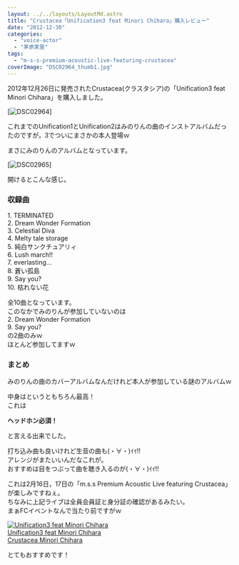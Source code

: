 ```yaml
---
layout: ../../layouts/LayoutMd.astro
title: "Crustacea「Unification3 feat Minori Chihara」購入レビュー"
date: "2012-12-30"
categories: 
  - "voice-actor"
  - "茅原実里"
tags: 
  - "m-s-s-premium-acoustic-live-featuring-crustacea"
coverImage: "DSC02964_thumb1.jpg"
---
```


2012年12月26日に発売されたCrustacea(クラスタシア)の「Unification3 feat Minori Chihara」を購入しました。

[![DSC02964](/archive/images/DSC02964_thumb.jpg "DSC02964")]

これまでのUnification1とUnification2はみのりんの曲のインストアルバムだったのですが，3でついにまさかの本人登場ｗ

まさにみのりんのアルバムとなっています。

[![DSC02965](/archive/images/DSC02965_thumb.jpg "DSC02965")]

開けるとこんな感じ。

### 収録曲

1\. TERMINATED  
2\. Dream Wonder Formation  
3\. Celestial Diva  
4\. Melty tale storage  
5\. 純白サンクチュアリィ  
6\. Lush march!!  
7\. everlasting...  
8\. 蒼い孤島  
9\. Say you?  
10\. 枯れない花

全10曲となっています。  
このなかでみのりんが参加していないのは  
2\. Dream Wonder Formation  
9\. Say you?  
の2曲のみｗ  
ほとんど参加してますｗ

### まとめ

みのりんの曲のカバーアルバムなんだけれど本人が参加している謎のアルバムｗ

中身はというともちろん最高！  
これは

**ヘッドホン必須！**

と言える出来でした。

打ち込み曲も良いけれど生音の曲も(・∀・)ｲｲ!!  
アレンジがまたいいんだなこれが。  
おすすめは目をつぶって曲を聴き入るのが(・∀・)ｲｲ!!

これは2月16日，17日の「m.s.s Premium Acoustic Live featuring Crustacea」が楽しみですねぇ。  
ちなみに上記ライブは全員会員証と身分証の確認があるみたい。  
まぁFCイベントなんで当たり前ですがｗ

[![Unification3 feat Minori Chihara](/archive/images/51pm2a-eIDL._SL160_.jpg)  
Unification3 feat Minori Chihara  
Crustacea Minori Chihara](https://www.amazon.co.jp/exec/obidos/ASIN/B009S8D2FA/mizuka123-22/ref=nosim)

とてもおすすめです！
